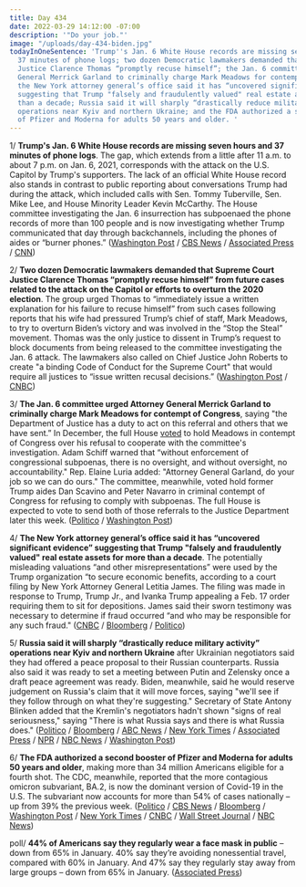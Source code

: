 ```yaml
---
title: Day 434
date: 2022-03-29 14:12:00 -07:00
description: '"Do your job."'
image: "/uploads/day-434-biden.jpg"
todayInOneSentence: 'Trump''s Jan. 6 White House records are missing seven hours and
  37 minutes of phone logs; two dozen Democratic lawmakers demanded that Supreme Court
  Justice Clarence Thomas “promptly recuse himself”; the Jan. 6 committee urged Attorney
  General Merrick Garland to criminally charge Mark Meadows for contempt of Congress;
  the New York attorney general’s office said it has “uncovered significant evidence”
  suggesting that Trump "falsely and fraudulently valued" real estate assets for more
  than a decade; Russia said it will sharply “drastically reduce military activity”
  operations near Kyiv and northern Ukraine; and the FDA authorized a second booster
  of Pfizer and Moderna for adults 50 years and older. '
---
```


1/ **Trump's Jan. 6 White House records are missing seven hours and 37 minutes of phone logs**. The gap, which extends from a little after 11 a.m. to about 7 p.m. on Jan. 6, 2021, corresponds with the attack on the U.S. Capitol by Trump's supporters. The lack of an official White House record also stands in contrast to public reporting about conversations Trump had during the attack, which included calls with Sen. Tommy Tuberville, Sen. Mike Lee, and House Minority Leader Kevin McCarthy. The House committee investigating the Jan. 6 insurrection has subpoenaed the phone records of more than 100 people and is now investigating whether Trump communicated that day through backchannels, including the phones of aides or “burner phones.” ([Washington Post](https://www.washingtonpost.com/politics/2022/03/29/trump-white-house-logs/) / [CBS News](https://www.cbsnews.com/news/trump-calls-seven-hour-gap-january-6/) / [Associated Press](https://apnews.com/article/capitol-siege-donald-trump-dd00501687003ec2ad3b4929a80ba83a) / [CNN](https://www.cnn.com/2022/03/29/politics/trump-january-6-phone-records/index.html))

2/ **Two dozen Democratic lawmakers demanded that Supreme Court Justice Clarence Thomas “promptly recuse himself” from future cases related to the attack on the Capitol or efforts to overturn the 2020 election**. The group urged Thomas to “immediately issue a written explanation for his failure to recuse himself” from such cases following reports that his wife had pressured Trump’s chief of staff, Mark Meadows, to try to overturn Biden’s victory and was involved in the “Stop the Steal” movement. Thomas was the only justice to dissent in  Trump’s request to block documents from being released to the committee investigating the Jan. 6 attack. The lawmakers also called on Chief Justice John Roberts to create "a binding Code of Conduct for the Supreme Court" that would require all justices to “issue written recusal decisions.” ([Washington Post](https://www.washingtonpost.com/politics/2022/03/29/democrats-clarence-thomas-recuse-jan6-letter/) / [CNBC](https://www.cnbc.com/2022/03/29/democrats-urge-supreme-courts-clarence-thomas-to-recuse-himself-from-election-cases.html))

3/ **The Jan. 6 committee urged Attorney General Merrick Garland to criminally charge Mark Meadows for contempt of Congress**, saying "the Department of Justice has a duty to act on this referral and others that we have sent.” In December, the full House [voted](https://whatthefuckjusthappenedtoday.com/2021/12/15/day-330/#2-the-house-voted-to-hold-mark-meado) to hold Meadows in contempt of Congress over his refusal to cooperate with the committee's investigation. Adam Schiff warned that “without enforcement of congressional subpoenas, there is no oversight, and without oversight, no accountability." Rep. Elaine Luria added: "Attorney General Garland, do your job so we can do ours." The committee, meanwhile, voted hold former Trump aides Dan Scavino and Peter Navarro in criminal contempt of Congress for refusing to comply with subpoenas. The full House is expected to vote to send both of those referrals to the Justice Department later this week. ([Politico](https://www.politico.com/news/2022/03/28/jan-6-committee-doj-meadows-contempt-00021172) / [Washington Post](https://www.washingtonpost.com/politics/2022/03/28/jan-6-committee-thomas-trump/))

4/ **The New York attorney general’s office said it has “uncovered significant evidence” suggesting that Trump "falsely and fraudulently valued" real estate assets for more than a decade**. The potentially misleading valuations “and other misrepresentations” were used by the Trump organization “to secure economic benefits, according to a court filing by New York Attorney General Letitia James. The filing was made in response to Trump, Trump Jr., and Ivanka Trump appealing a Feb. 17 order requiring them to sit for depositions.
James said their sworn testimony was necessary to determine if fraud occurred “and who may be responsible for any such fraud." ([CNBC](https://www.cnbc.com/2022/03/29/ny-ag-probe-suggests-trump-business-misstated-asset-values-for-years.html) / [Bloomberg](https://www.bloomberg.com/news/articles/2022-03-29/trump-must-testify-about-misleading-valuations-n-y-says?sref=MIBMEEoj) / [Politico](https://www.politico.com/news/2022/03/25/trump-property-values-tish-james-00020279))

5/ **Russia said it will sharply “drastically reduce military activity” operations near Kyiv and northern Ukraine** after Ukrainian negotiators said they had offered a peace proposal to their Russian counterparts. Russia also said it was ready to set a meeting between Putin and Zelensky once a draft peace agreement was ready. Biden, meanwhile, said he would reserve judgement on Russia's claim that it will move forces, saying "we'll see if they follow through on what they're suggesting." Secretary of State Antony Blinken added that the Kremlin's negotiators hadn't shown "signs of real seriousness," saying "There is what Russia says and there is what Russia does." ([Politico](https://www.politico.com/news/2022/03/29/biden-russia-ukraine-kyiv-00021328) / [Bloomberg](https://www.bloomberg.com/news/articles/2022-03-29/ukraine-update-kyiv-seeks-cease-fire-deal-in-russia-talks?srnd=premium&sref=MIBMEEoj) / [ABC News](https://abcnews.go.com/Politics/us-skeptical-peace-talks-russia-claims-pull-back/story?id=83742105) / [New York Times](https://www.nytimes.com/live/2022/03/29/world/ukraine-russia-war) / [Associated Press](https://apnews.com/article/russia-ukraine-zelenskyy-ap-top-news-europe-istanbul-4625afe04bd10a05c14914bb9f4ef0b0) / [NPR](https://www.npr.org/2022/03/29/1089511141/russia-ukraine-war-peace-talks) / [NBC News](https://www.nbcnews.com/news/world/live-blog/ukraine-russia-war-live-updates-delegations-arrive-peace-talks-n1293490#ncrd1293598) / [Washington Post](https://www.washingtonpost.com/national-security/2022/03/29/ukraine-russia-turkey-negotiations/))

6/ **The FDA authorized a second booster of Pfizer and Moderna for adults 50 years and older**, making more than 34 million Americans eligible for a fourth shot. The CDC, meanwhile, reported that the more contagious omicron subvariant, BA.2, is now the dominant version of Covid-19 in the U.S. The subvariant now accounts for more than 54% of cases nationally – up from 39% the previous week. ([Politico](https://www.politico.com/news/2022/03/29/fda-additional-booster-pfizer-moderna-covid-vaccine-00021248) / [CBS News](https://www.cbsnews.com/news/covid-vaccine-second-booster-fda-authorizes-age-50-older/) / [Bloomberg](https://www.bloomberg.com/news/articles/2022-03-29/fda-clears-way-for-millions-to-get-additional-covid-19-boosters?sref=MIBMEEoj) / [Washington Post](https://www.washingtonpost.com/health/2022/03/29/fda-authorizes-second-booster-shot/) / [New York Times](https://www.nytimes.com/live/2022/03/29/world/covid-19-mandates-cases-vaccine/the-fda-authorizes-second-covid-booster-shots-for-those-50-and-older) / [CNBC](https://www.cnbc.com/2022/03/29/more-contagious-omicron-bapoint2-covid-subvariant-dominant-in-the-us-cdc-says.html) / [Wall Street Journal](https://www.wsj.com/articles/omicron-ba-2-variant-is-dominant-in-u-s-cdc-estimates-11648570107) / [NBC News](https://www.nbcnews.com/health/health-news/omicron-subvariant-ba2-dominant-coronavirus-strain-cdc-rcna21993))

poll/ **44% of Americans say they regularly wear a face mask in public** – down from 65% in January. 40% say they’re avoiding nonessential travel, compared with 60% in January. And 47% say they regularly stay away from large groups – down from 65% in January. ([Associated Press](https://apnews.com/article/covid-health-pandemics-only-on-ap-0591f708c28ebb824a7d36cd3f7f5878))